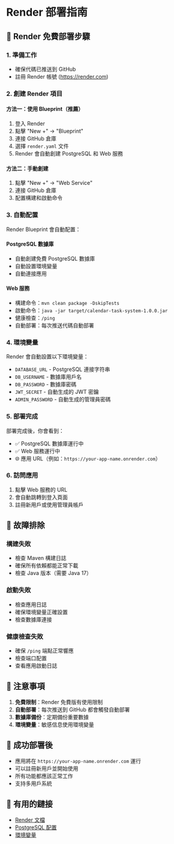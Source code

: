 # Render 部署指南

## 🚀 Render 免費部署步驟

### 1. 準備工作
- 確保代碼已推送到 GitHub
- 註冊 Render 帳號 (https://render.com)

### 2. 創建 Render 項目

#### 方法一：使用 Blueprint（推薦）
1. 登入 Render
2. 點擊 "New +" → "Blueprint"
3. 連接 GitHub 倉庫
4. 選擇 `render.yaml` 文件
5. Render 會自動創建 PostgreSQL 和 Web 服務

#### 方法二：手動創建
1. 點擊 "New +" → "Web Service"
2. 連接 GitHub 倉庫
3. 配置構建和啟動命令

### 3. 自動配置

Render Blueprint 會自動配置：

#### PostgreSQL 數據庫
- 自動創建免費 PostgreSQL 數據庫
- 自動設置環境變量
- 自動連接應用

#### Web 服務
- 構建命令：`mvn clean package -DskipTests`
- 啟動命令：`java -jar target/calendar-task-system-1.0.0.jar`
- 健康檢查：`/ping`
- 自動部署：每次推送代碼自動部署

### 4. 環境變量

Render 會自動設置以下環境變量：
- `DATABASE_URL` - PostgreSQL 連接字符串
- `DB_USERNAME` - 數據庫用戶名
- `DB_PASSWORD` - 數據庫密碼
- `JWT_SECRET` - 自動生成的 JWT 密鑰
- `ADMIN_PASSWORD` - 自動生成的管理員密碼

### 5. 部署完成

部署完成後，你會看到：
- ✅ PostgreSQL 數據庫運行中
- ✅ Web 服務運行中
- 🌐 應用 URL（例如：`https://your-app-name.onrender.com`）

### 6. 訪問應用

1. 點擊 Web 服務的 URL
2. 會自動跳轉到登入頁面
3. 註冊新用戶或使用管理員帳戶

## 🔧 故障排除

### 構建失敗
- 檢查 Maven 構建日誌
- 確保所有依賴都能正常下載
- 檢查 Java 版本（需要 Java 17）

### 啟動失敗
- 檢查應用日誌
- 確保環境變量正確設置
- 檢查數據庫連接

### 健康檢查失敗
- 確保 `/ping` 端點正常響應
- 檢查端口配置
- 查看應用啟動日誌

## 📝 注意事項

1. **免費限制**：Render 免費版有使用限制
2. **自動部署**：每次推送到 GitHub 都會觸發自動部署
3. **數據庫備份**：定期備份重要數據
4. **環境變量**：敏感信息使用環境變量

## 🎯 成功部署後

- 應用將在 `https://your-app-name.onrender.com` 運行
- 可以註冊新用戶並開始使用
- 所有功能都應該正常工作
- 支持多用戶系統

## 🔗 有用的鏈接

- [Render 文檔](https://render.com/docs)
- [PostgreSQL 配置](https://render.com/docs/databases)
- [環境變量](https://render.com/docs/environment-variables)
